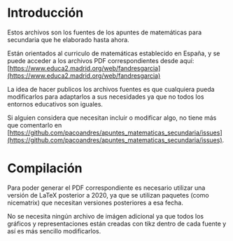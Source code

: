 # Introducción
Estos archivos son los fuentes de los apuntes de 
matemáticas para secundaria que he elaborado hasta ahora.

Están orientados al curriculo de matemáticas establecido en España, y se puede acceder a los
archivos PDF correspondientes desde aquí:
[https://www.educa2.madrid.org/web/fandresgarcia](https://www.educa2.madrid.org/web/fandresgarcia)

La idea de hacer publicos los archivos fuentes es que cualquiera pueda modificarlos para adaptarlos a sus necesidades ya que no todos los entornos educativos son iguales.

Si alguien considera que necesitan incluir o modificar algo, no tiene más que comentarlo en [https://github.com/pacoandres/apuntes_matematicas_secundaria/issues](https://github.com/pacoandres/apuntes_matematicas_secundaria/issues).

# Compilación
Para poder generar el PDF correspondiente es necesario utilizar una versión de LaTeX posterior a 2020, ya que se utilizan paquetes (como nicematrix) que necesitan versiones posteriores a esa fecha.

No se necesita ningún archivo de imágen adicional ya que todos los gráficos y representaciones están creadas con tikz dentro de cada fuente y así es más sencillo modificarlos.
